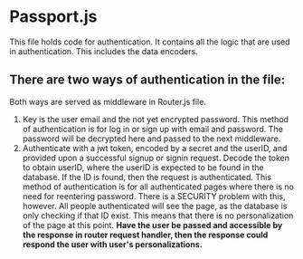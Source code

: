 # Passport.js 
This file holds code for authentication. It contains all the logic that are used in authentication. This includes the data encoders. 
## There are two ways of authentication in the file: 
Both ways are served as middleware in Router.js file. 
1. Key is the user email and the not yet encrypted password. This method of authentication is for log in or sign up with email and password. The password will be decrypted here and passed to the next middleware. 
2. Authenticate with a jwt token, encoded by a secret and the userID, and provided upon a successful signup or signin request. Decode the token to obtain userID, where the userID is expected to be found in the database. If the ID is found, then the request is authenticated. This method of authentication is for all authenticated pages where there is no need for reentering password. There is a SECURITY problem with this, however. All people authenticated will see the page, as the database is only checking if that ID exist. This means that there is no personalization of the page at this point. **Have the user be passed and accessible by the response in router request handler, then the response could respond the user with user's personalizations.**


